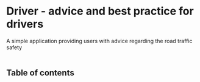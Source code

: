 # Driver - advice and best practice for drivers
A simple application providing users with advice regarding the road traffic safety 
<br><br>
## Table of contents
<br><br>

